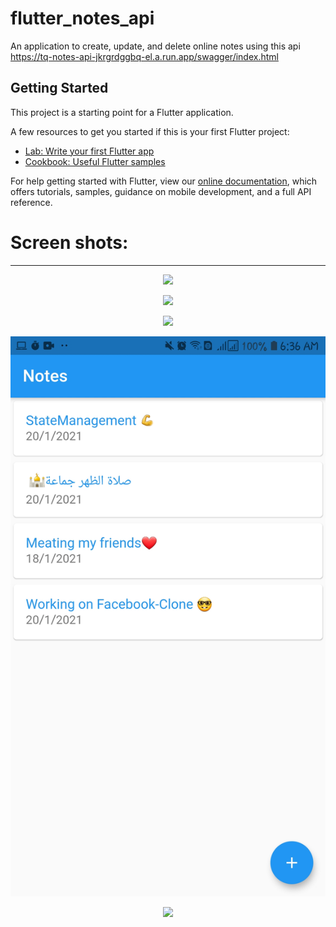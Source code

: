 # flutter_notes_api
An application to create, update, and delete online notes using this api 
https://tq-notes-api-jkrgrdggbq-el.a.run.app/swagger/index.html

## Getting Started

This project is a starting point for a Flutter application.

A few resources to get you started if this is your first Flutter project:

- [Lab: Write your first Flutter app](https://flutter.dev/docs/get-started/codelab)
- [Cookbook: Useful Flutter samples](https://flutter.dev/docs/cookbook)

For help getting started with Flutter, view our
[online documentation](https://flutter.dev/docs), which offers tutorials,
samples, guidance on mobile development, and a full API reference.

# Screen shots: 
---

<p align="center">
 <img src = "images/1.jpg" width = "512">
</p>

<p align="center">
 <img src = "images/2.jpg" width = "512">
</p>

<p align="center">
 <img src = "images/3.jpg" width = "512">
</p>

<p align="center">
 <img src = "images/4.jpg" width = "512">
</p>

<p align="center">
 <img src = "images/5.jpg" width = "512">
</p>

